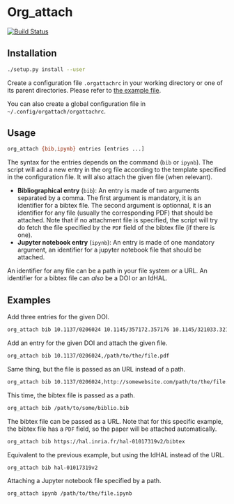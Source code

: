# Org\_attach

[![Build Status](https://travis-ci.org/Ezibenroc/org_attach.svg?branch=master)](https://travis-ci.org/Ezibenroc/org_attach)

## Installation

```sh
./setup.py install --user
```

Create a configuration file `.orgattachrc` in your working directory or one of its parent directories. Please refer to
[the example file](example_orgattachrc.yaml).

You can also create a global configuration file in `~/.config/orgattach/orgattachrc`.

## Usage

```sh
org_attach {bib,ipynb} entries [entries ...]
```

The syntax for the entries depends on the command (`bib` or `ipynb`). The script will add a new entry in the org file
according to the template specified in the configuration file. It will also attach the given file (when relevant).

- **Bibliographical entry** (`bib`):
    An entry is made of two arguments separated by a comma. The first argument is mandatory, it is an identifier for a
    bibtex file. The second argument is optionnal, it is an identifier for any file (usually the corresponding PDF) that
    should be attached.
    Note that if no attachment file is specified, the script will try do fetch the file specified by the `PDF` field of
    the bibtex file (if there is one).
- **Jupyter notebook entry** (`ipynb`):
    An entry is made of one mandatory argument, an identifier for a jupyter notebook file that should be attached.

An identifier for any file can be a path in your file system or a URL. An identifier for a bibtex file can _also_ be a
DOI or an IdHAL.

## Examples

Add three entries for the given DOI.
```sh
org_attach bib 10.1137/0206024 10.1145/357172.357176 10.1145/321033.321034
```

Add an entry for the given DOI and attach the given file.
```sh
org_attach bib 10.1137/0206024,/path/to/the/file.pdf
```

Same thing, but the file is passed as an URL instead of a path.
```sh
org_attach bib 10.1137/0206024,http://somewebsite.com/path/to/the/file.pdf
```

This time, the bibtex file is passed as a path.
```sh
org_attach bib /path/to/some/biblio.bib
```

The bibtex file can be passed as a URL. Note that for this specific example, the bibtex file has a `PDF` field, so the
paper will be attached automatically.
```sh
org_attach bib https://hal.inria.fr/hal-01017319v2/bibtex
```

Equivalent to the previous example, but using the IdHAL instead of the URL.
```sh
org_attach bib hal-01017319v2
```

Attaching a Jupyter notebook file specified by a path.
```sh
org_attach ipynb /path/to/the/file.ipynb
```

